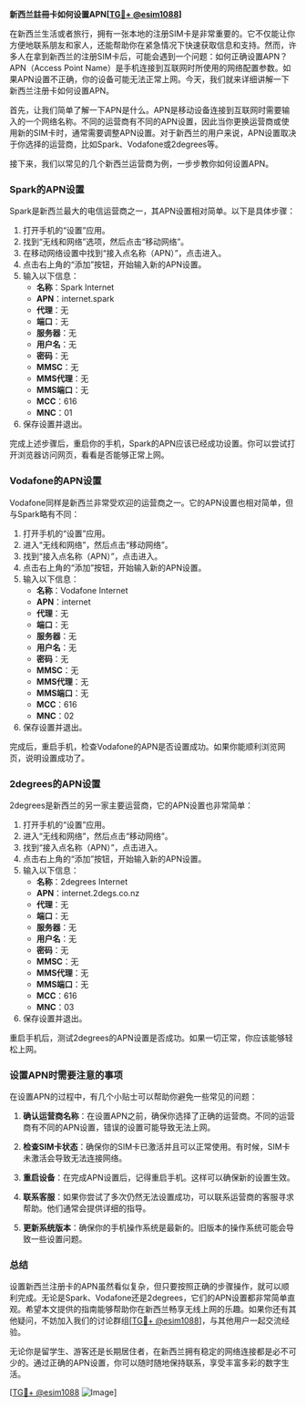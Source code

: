 **新西兰註冊卡如何设置APN[[TG💪+ @esim1088](https://t.me/s/esim1088)]**

在新西兰生活或者旅行，拥有一张本地的注册SIM卡是非常重要的。它不仅能让你方便地联系朋友和家人，还能帮助你在紧急情况下快速获取信息和支持。然而，许多人在拿到新西兰的注册SIM卡后，可能会遇到一个问题：如何正确设置APN？APN（Access Point Name）是手机连接到互联网时所使用的网络配置参数。如果APN设置不正确，你的设备可能无法正常上网。今天，我们就来详细讲解一下新西兰注册卡如何设置APN。

首先，让我们简单了解一下APN是什么。APN是移动设备连接到互联网时需要输入的一个网络名称。不同的运营商有不同的APN设置，因此当你更换运营商或使用新的SIM卡时，通常需要调整APN设置。对于新西兰的用户来说，APN设置取决于你选择的运营商，比如Spark、Vodafone或2degrees等。

接下来，我们以常见的几个新西兰运营商为例，一步步教你如何设置APN。

### Spark的APN设置

Spark是新西兰最大的电信运营商之一，其APN设置相对简单。以下是具体步骤：

1. 打开手机的“设置”应用。
2. 找到“无线和网络”选项，然后点击“移动网络”。
3. 在移动网络设置中找到“接入点名称（APN）”，点击进入。
4. 点击右上角的“添加”按钮，开始输入新的APN设置。
5. 输入以下信息：
   - **名称**：Spark Internet
   - **APN**：internet.spark
   - **代理**：无
   - **端口**：无
   - **服务器**：无
   - **用户名**：无
   - **密码**：无
   - **MMSC**：无
   - **MMS代理**：无
   - **MMS端口**：无
   - **MCC**：616
   - **MNC**：01
6. 保存设置并退出。

完成上述步骤后，重启你的手机，Spark的APN应该已经成功设置。你可以尝试打开浏览器访问网页，看看是否能够正常上网。

### Vodafone的APN设置

Vodafone同样是新西兰非常受欢迎的运营商之一。它的APN设置也相对简单，但与Spark略有不同：

1. 打开手机的“设置”应用。
2. 进入“无线和网络”，然后点击“移动网络”。
3. 找到“接入点名称（APN）”，点击进入。
4. 点击右上角的“添加”按钮，开始输入新的APN设置。
5. 输入以下信息：
   - **名称**：Vodafone Internet
   - **APN**：internet
   - **代理**：无
   - **端口**：无
   - **服务器**：无
   - **用户名**：无
   - **密码**：无
   - **MMSC**：无
   - **MMS代理**：无
   - **MMS端口**：无
   - **MCC**：616
   - **MNC**：02
6. 保存设置并退出。

完成后，重启手机，检查Vodafone的APN是否设置成功。如果你能顺利浏览网页，说明设置成功了。

### 2degrees的APN设置

2degrees是新西兰的另一家主要运营商，它的APN设置也非常简单：

1. 打开手机的“设置”应用。
2. 进入“无线和网络”，然后点击“移动网络”。
3. 找到“接入点名称（APN）”，点击进入。
4. 点击右上角的“添加”按钮，开始输入新的APN设置。
5. 输入以下信息：
   - **名称**：2degrees Internet
   - **APN**：internet.2degs.co.nz
   - **代理**：无
   - **端口**：无
   - **服务器**：无
   - **用户名**：无
   - **密码**：无
   - **MMSC**：无
   - **MMS代理**：无
   - **MMS端口**：无
   - **MCC**：616
   - **MNC**：03
6. 保存设置并退出。

重启手机后，测试2degrees的APN设置是否成功。如果一切正常，你应该能够轻松上网。

### 设置APN时需要注意的事项

在设置APN的过程中，有几个小贴士可以帮助你避免一些常见的问题：

1. **确认运营商名称**：在设置APN之前，确保你选择了正确的运营商。不同的运营商有不同的APN设置，错误的设置可能导致无法上网。
   
2. **检查SIM卡状态**：确保你的SIM卡已激活并且可以正常使用。有时候，SIM卡未激活会导致无法连接网络。

3. **重启设备**：在完成APN设置后，记得重启手机。这样可以确保新的设置生效。

4. **联系客服**：如果你尝试了多次仍然无法设置成功，可以联系运营商的客服寻求帮助。他们通常会提供详细的指导。

5. **更新系统版本**：确保你的手机操作系统是最新的。旧版本的操作系统可能会导致一些设置问题。

### 总结

设置新西兰注册卡的APN虽然看似复杂，但只要按照正确的步骤操作，就可以顺利完成。无论是Spark、Vodafone还是2degrees，它们的APN设置都非常简单直观。希望本文提供的指南能够帮助你在新西兰畅享无线上网的乐趣。如果你还有其他疑问，不妨加入我们的讨论群组[[TG💪+ @esim1088](https://t.me/s/esim1088)]，与其他用户一起交流经验。

无论你是留学生、游客还是长期居住者，在新西兰拥有稳定的网络连接都是必不可少的。通过正确的APN设置，你可以随时随地保持联系，享受丰富多彩的数字生活。

[[TG💪+ @esim1088](https://t.me/s/esim1088) ![Image](https://i.postimg.cc/4NQfJmqS/Snipaste-2025-05-13-00-14-12.png)]